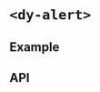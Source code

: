 # `<dy-alert>`

## Example

<gbp-example
  name="dy-alert"
  props='{"style": "width: 300px", "status": "negative", "header": "This is alert title", "action": {"text": "View"}}'
  html="Occaecat tempor amet fugiat ad fugiat sunt irure veniam consequat aute."
  src="https://jspm.dev/duoyun-ui/elements/alert"></gbp-example>

## API

<gbp-api src="/src/elements/alert.ts"></gbp-api>
